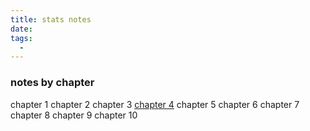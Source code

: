 ```yaml
---
title: stats notes
date:
tags:
  - 
---
```


### notes by chapter

chapter 1
chapter 2
chapter 3
[chapter 4](https://www.josiahvanderkin.com/media/chapter4notes.pdf)
chapter 5
chapter 6
chapter 7
chapter 8
chapter 9
chapter 10
